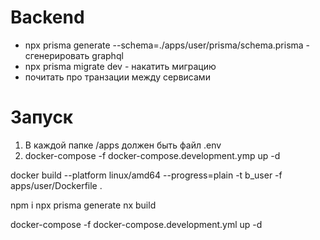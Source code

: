 # Backend

* npx prisma generate --schema=./apps/user/prisma/schema.prisma - сгенерировать graphql
* npx prisma migrate dev - накатить миграцию
* почитать про транзации между сервисами

# Запуск

1) В каждой папке /apps должен быть файл .env
2) docker-compose -f docker-compose.development.ymp up -d


docker build --platform linux/amd64 --progress=plain -t b_user -f apps/user/Dockerfile .

npm i 
npx prisma generate
nx build

docker-compose -f docker-compose.development.yml up -d

